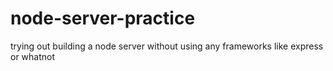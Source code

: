 # node-server-practice
trying out building a node server without using any frameworks like express or whatnot
